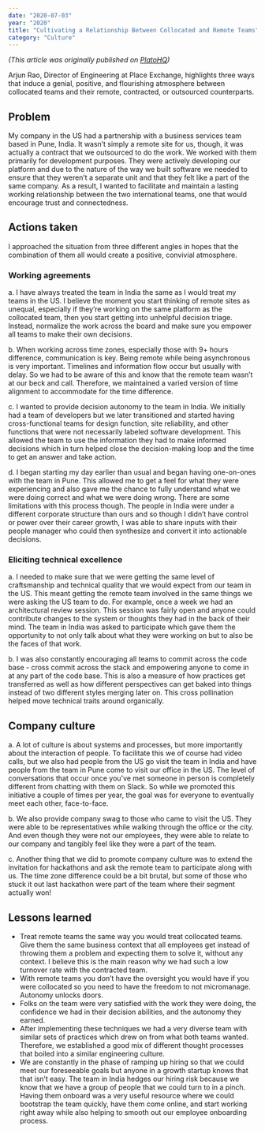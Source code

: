 ```yaml
---
date: "2020-07-03"
year: "2020"
title: "Cultivating a Relationship Between Collocated and Remote Teams"
category: "Culture"
---
```


_(This article was originally published on [PlatoHQ](https://www.platohq.com/resources/cultivating-a-relationship-between-collocated-and-remote-teams-1236189923))_

Arjun Rao, Director of Engineering at Place Exchange, highlights three ways that induce a genial, positive, and flourishing atmosphere between collocated teams and their remote, contracted, or outsourced counterparts.

## Problem
My company in the US had a partnership with a business services team based in Pune, India. It wasn’t simply a remote site for us, though, it was actually a contract that we outsourced to do the work. We worked with them primarily for development purposes. They were actively developing our platform and due to the nature of the way we built software we needed to ensure that they weren’t a separate unit and that they felt like a part of the same company. As a result, I wanted to facilitate and maintain a lasting working relationship between the two international teams, one that would encourage trust and connectedness.
 
## Actions taken

I approached the situation from three different angles in hopes that the combination of them all would create a positive, convivial atmosphere.

### Working agreements
a. I have always treated the team in India the same as I would treat my teams in the US. I believe the moment you start thinking of remote sites as unequal, especially if they’re working on the same platform as the collocated team, then you start getting into unhelpful decision triage. Instead, normalize the work across the board and make sure you empower all teams to make their own decisions.

b. When working across time zones, especially those with 9+ hours difference, communication is key. Being remote while being asynchronous is very important. Timelines and information flow occur but usually with delay. So we had to be aware of this and know that the remote team wasn’t at our beck and call. Therefore, we maintained a varied version of time alignment to accommodate for the time difference.

c. I wanted to provide decision autonomy to the team in India. We initially had a team of developers but we later transitioned and started having cross-functional teams for design function, site reliability, and other functions that were not necessarily labeled software development. This allowed the team to use the information they had to make informed decisions which in turn helped close the decision-making loop and the time to get an answer and take action.
 
d. I began starting my day earlier than usual and began having one-on-ones with the team in Pune. This allowed me to get a feel for what they were experiencing and also gave me the chance to fully understand what we were doing correct and what we were doing wrong. There are some limitations with this process though. The people in India were under a different corporate structure than ours and so though I didn’t have control or power over their career growth, I was able to share inputs with their people manager who could then synthesize and convert it into actionable decisions.
 
### Eliciting technical excellence

a. I needed to make sure that we were getting the same level of craftsmanship and technical quality that we would expect from our team in the US. This meant getting the remote team involved in the same things we were asking the US team to do. For example, once a week we had an architectural review session. This session was fairly open and anyone could contribute changes to the system or thoughts they had in the back of their mind. The team in India was asked to participate which gave them the opportunity to not only talk about what they were working on but to also be the faces of that work.
 
b. I was also constantly encouraging all teams to commit across the code base - cross commit across the stack and empowering anyone to come in at any part of the code base. This is also a measure of how practices get transferred as well as how different perspectives can get baked into things instead of two different styles merging later on. This cross pollination helped move technical traits around organically.
 
## Company culture

a. A lot of culture is about systems and processes, but more importantly about the interaction of people. To facilitate this we of course had video calls, but we also had people from the US go visit the team in India and have people from the team in Pune come to visit our office in the US. The level of conversations that occur once you’ve met someone in person is completely different from chatting with them on Slack. So while we promoted this initiative a couple of times per year, the goal was for everyone to eventually meet each other, face-to-face.

b. We also provide company swag to those who came to visit the US. They were able to be representatives while walking through the office or the city. And even though they were not our employees, they were able to relate to our company and tangibly feel like they were a part of the team.

c. Another thing that we did to promote company culture was to extend the invitation for hackathons and ask the remote team to participate along with us. The time zone difference could be a bit brutal, but some of those who stuck it out last hackathon were part of the team where their segment actually won!
 
## Lessons learned

- Treat remote teams the same way you would treat collocated teams. Give them the same business context that all employees get instead of throwing them a problem and expecting them to solve it, without any context. I believe this is the main reason why we had such a low turnover rate with the contracted team.
- With remote teams you don’t have the oversight you would have if you were collocated so you need to have the freedom to not micromanage. Autonomy unlocks doors.
- Folks on the team were very satisfied with the work they were doing, the confidence we had in their decision abilities, and the autonomy they earned.
- After implementing these techniques we had a very diverse team with similar sets of practices which drew on from what both teams wanted. Therefore, we established a good mix of different thought processes that boiled into a similar engineering culture.
- We are constantly in the phase of ramping up hiring so that we could meet our foreseeable goals but anyone in a growth startup knows that that isn’t easy. The team in India hedges our hiring risk because we know that we have a group of people that we could turn to in a pinch. Having them onboard was a very useful resource where we could bootstrap the team quickly, have them come online, and start working right away while also helping to smooth out our employee onboarding process.
